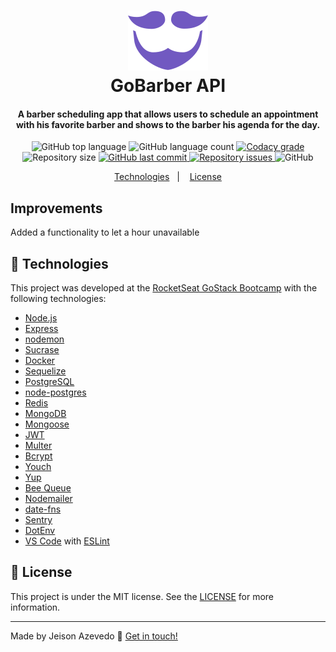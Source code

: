 <h1 align="center">
    <img alt="GoBarber API" src="./.images/logo-purple.svg"/>
    <br>
    GoBarber API
</h1>

<h4 align="center">
  A barber scheduling app that allows users to schedule an appointment with his favorite barber and shows to the barber his agenda for the day.
</h4>

<p align="center">
  <img alt="GitHub top language" src="https://img.shields.io/github/languages/top/jeisonjha/back-barber.svg">

  <img alt="GitHub language count" src="https://img.shields.io/github/languages/count/jeisonjha/back-barber.svg">

  <a href="https://www.codacy.com/manual/JeisonJHA/back-barber?utm_source=github.com&amp;utm_medium=referral&amp;utm_content=JeisonJHA/back-barber&amp;utm_campaign=Badge_Grade">
    <img alt="Codacy grade" src="https://api.codacy.com/project/badge/Grade/30b6093c24cb4aec8452419142fa793e">
  </a>

  <img alt="Repository size" src="https://img.shields.io/github/repo-size/jeisonjha/back-barber.svg">
  <a href="https://github.com/jeisonjha/back-barber/commits/master">
    <img alt="GitHub last commit" src="https://img.shields.io/github/last-commit/jeisonjha/back-barber.svg">
  </a>

  <a href="https://github.com/jeisonjha/back-barber/issues">
    <img alt="Repository issues" src="https://img.shields.io/github/issues/jeisonjha/back-barber.svg">
  </a>

  <img alt="GitHub" src="https://img.shields.io/github/license/jeisonjha/back-barber.svg">
</p>

<p align="center">
  <a href="#rocket-technologies">Technologies</a>&nbsp;&nbsp;&nbsp;|&nbsp;&nbsp;&nbsp;
  <a href="#memo-license">License</a>
</p>

## Improvements

Added a functionality to let a hour unavailable

## :rocket: Technologies

This project was developed at the [RocketSeat GoStack Bootcamp](https://rocketseat.com.br/bootcamp) with the following technologies:

- [Node.js][nodejs]
- [Express](https://expressjs.com/)
- [nodemon](https://nodemon.io/)
- [Sucrase](https://github.com/alangpierce/sucrase)
- [Docker](https://www.docker.com/docker-community)
- [Sequelize](http://docs.sequelizejs.com/)
- [PostgreSQL](https://www.postgresql.org/)
- [node-postgres](https://www.npmjs.com/package/pg)
- [Redis](https://redis.io/)
- [MongoDB](https://www.mongodb.com/)
- [Mongoose](https://mongoosejs.com/)
- [JWT](https://jwt.io/)
- [Multer](https://github.com/expressjs/multer)
- [Bcrypt](https://www.npmjs.com/package/bcrypt)
- [Youch](https://www.npmjs.com/package/youch)
- [Yup](https://www.npmjs.com/package/yup)
- [Bee Queue](https://www.npmjs.com/package/bcrypt)
- [Nodemailer](https://nodemailer.com/about/)
- [date-fns](https://date-fns.org/)
- [Sentry](https://sentry.io/)
- [DotEnv](https://www.npmjs.com/package/dotenv)
- [VS Code][vc] with [ESLint][vceslint]

## :memo: License

This project is under the MIT license. See the [LICENSE](https://github.com/lukemorales/gobarber-api/blob/master/LICENSE) for more information.

---

Made by Jeison Azevedo :wave: [Get in touch!](https://www.linkedin.com/in/jeison-azevedo/)

[nodejs]: https://nodejs.org/
[yarn]: https://yarnpkg.com/
[vc]: https://code.visualstudio.com/
[vceditconfig]: https://marketplace.visualstudio.com/items?itemName=EditorConfig.EditorConfig
[vceslint]: https://marketplace.visualstudio.com/items?itemName=dbaeumer.vscode-eslint
